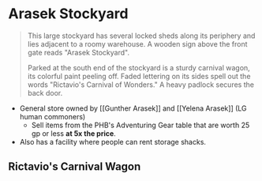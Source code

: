 # Arasek Stockyard
> This large stockyard has several locked sheds along its periphery and lies adjacent to a roomy warehouse. A wooden sign above the front gate reads "Arasek Stockyard".
> 
> Parked at the south end of the stockyard is a sturdy carnival wagon, its colorful paint peeling off. Faded lettering on its sides spell out the words "Rictavio's Carnival of Wonders." A heavy padlock secures the back door.

* General store owned by [[Gunther Arasek]] and [[Yelena Arasek]] (LG human commoners)
  * Sell items from the PHB's Adventuring Gear table that are worth 25 gp or less **at 5x the price**.
* Also has a facility where people can rent storage shacks.

## Rictavio's Carnival Wagon
